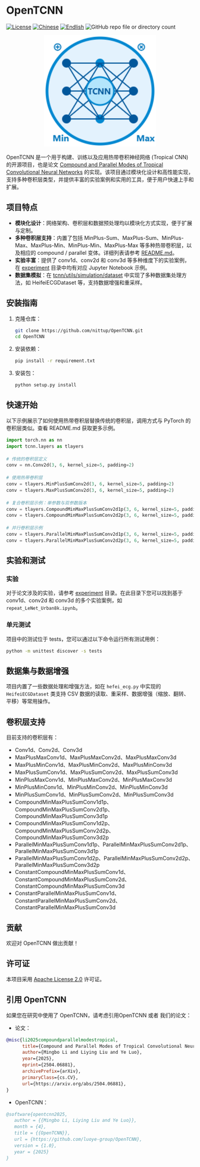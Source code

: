 # OpenTCNN

[![License](https://img.shields.io/badge/license-Apache%202.0-blue.svg)](LICENSE)
[![Chinese](https://img.shields.io/badge/README-中文-blue)](README.md)
[![Endlish](https://img.shields.io/badge/README-English-blue)](README_English.md)
![GitHub repo file or directory count](https://img.shields.io/github/repo-size/luoye-group/OpenTCNN)

<div align=center><img src="./logo.png" width="300" ></div>


OpenTCNN 是一个用于构建、训练以及应用热带卷积神经网络 (Tropical CNN) 的开源项目，也是论文 [Compound and Parallel Modes of Tropical Convolutional Neural Networks](https://arxiv.org/abs/2504.06881) 的实现。该项目通过模块化设计和高性能实现，支持多种卷积层类型，并提供丰富的实验案例和实用的工具，便于用户快速上手和扩展。

## 项目特点

- **模块化设计**：网络架构、卷积层和数据预处理均以模块化方式实现，便于扩展与定制。
- **多种卷积层支持**：内置了包括 MinPlus-Sum、MaxPlus-Sum、MinPlus-Max、MaxPlus-Min、MinPlus-Min、MaxPlus-Max 等多种热带卷积层，以及相应的 compound / parallel 变体。详细列表请参考 [README.md](README.md#卷积层支持)。
- **实验丰富**：提供了 conv1d、conv2d 和 conv3d 等多种维度下的实验案例，在 [experiment](experiment/) 目录中均有对应 Jupyter Notebook 示例。
- **数据集模拟**：在 [tcnn/utils/simulation/dataset](tcnn/utils/simulation/dataset/) 中实现了多种数据集处理方法，如 HeifeiECGDataset 等，支持数据增强和重采样。

## 安装指南

1. 克隆仓库：
    ```bash
    git clone https://github.com/nittup/OpenTCNN.git
    cd OpenTCNN
    ```

2. 安装依赖：
    ```bash
    pip install -r requirement.txt
    ```

3. 安装包：
    ```bash
    python setup.py install
    ```

## 快速开始

以下示例展示了如何使用热带卷积层替换传统的卷积层，调用方式与 PyTorch 的卷积层类似。查看 README.md 获取更多示例。

```python
import torch.nn as nn
import tcnn.layers as tlayers

# 传统的卷积层定义
conv = nn.Conv2d(3, 6, kernel_size=5, padding=2)

# 使用热带卷积层
conv = tlayers.MinPlusSumConv2d(3, 6, kernel_size=5, padding=2)
conv = tlayers.MaxPlusSumConv2d(3, 6, kernel_size=5, padding=2)

# 复合卷积层示例：单参数与双参数版本
conv = tlayers.CompoundMinMaxPlusSumConv2d1p(3, 6, kernel_size=5, padding=2)
conv = tlayers.CompoundMinMaxPlusSumConv2d2p(3, 6, kernel_size=5, padding=2)

# 并行卷积层示例
conv = tlayers.ParallelMinMaxPlusSumConv2d1p(3, 6, kernel_size=5, padding=2)
conv = tlayers.ParallelMinMaxPlusSumConv2d2p(3, 6, kernel_size=5, padding=2)
```

## 实验和测试
### 实验
对于论文涉及的实验，请参考 [experiment](experiment) 目录。在此目录下您可以找到基于 conv1d、conv2d 和 conv3d 的多个实验案例，如 `repeat_LeNet_Urban8k.ipynb`。

### 单元测试
项目中的测试位于 tests，您可以通过以下命令运行所有测试用例：
```bash
python -m unittest discover -s tests
```

## 数据集与数据增强
项目内置了一些数据处理和增强方法，如在 `hefei_ecg.py` 中实现的 `HeifeiECGDataset` 类支持 CSV 数据的读取、重采样、数据增强（缩放、翻转、平移）等常用操作。

## 卷积层支持
目前支持的卷积层有：
- Conv1d、Conv2d、Conv3d
- MaxPlusMaxConv1d、MaxPlusMaxConv2d、MaxPlusMaxConv3d
- MaxPlusMinConv1d、MaxPlusMinConv2d、MaxPlusMinConv3d
- MaxPlusSumConv1d、MaxPlusSumConv2d、MaxPlusSumConv3d
- MinPlusMaxConv1d、MinPlusMaxConv2d、MinPlusMaxConv3d
- MinPlusMinConv1d、MinPlusMinConv2d、MinPlusMinConv3d
- MinPlusSumConv1d、MinPlusSumConv2d、MinPlusSumConv3d
- CompoundMinMaxPlusSumConv1d1p、CompoundMinMaxPlusSumConv2d1p、CompoundMinMaxPlusSumConv3d1p
- CompoundMinMaxPlusSumConv1d2p、CompoundMinMaxPlusSumConv2d2p、CompoundMinMaxPlusSumConv3d2p
- ParallelMinMaxPlusSumConv1d1p、ParallelMinMaxPlusSumConv2d1p、 ParallelMinMaxPlusSumConv3d1p
- ParallelMinMaxPlusSumConv1d2p、ParallelMinMaxPlusSumConv2d2p、ParallelMinMaxPlusSumConv3d2p
- ConstantCompoundMinMaxPlusSumConv1d、ConstantCompoundMinMaxPlusSumConv2d、ConstantCompoundMinMaxPlusSumConv3d
- ConstantParallelMinMaxPlusSumConv1d、ConstantParallelMinMaxPlusSumConv2d、ConstantParallelMinMaxPlusSumConv3d

## 贡献

欢迎对 OpenTCNN 做出贡献！

## 许可证

本项目采用 [Apache License 2.0](LICENSE) 许可证。

## 引用 OpenTCNN
如果您在研究中使用了 OpenTCNN，请考虑引用OpenTCNN 或者 我们的论文：
- 论文：
```bibtex
@misc{li2025compoundparallelmodestropical,
      title={Compound and Parallel Modes of Tropical Convolutional Neural Networks}, 
      author={Mingbo Li and Liying Liu and Ye Luo},
      year={2025},
      eprint={2504.06881},
      archivePrefix={arXiv},
      primaryClass={cs.CV},
      url={https://arxiv.org/abs/2504.06881}, 
}
```
- OpenTCNN：
```bibtex
@software{opentcnn2025,
   author = {{Mingbo Li, Liying Liu and Ye Luo}},
   month = {4},
   title = {{OpenTCNN}},
   url = {https://github.com/luoye-group/OpenTCNN},
   version = {1.0},
   year = {2025}
}
```

